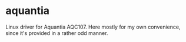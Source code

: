 # aquantia
Linux driver for Aquantia AQC107. Here mostly for my own convenience, since it's provided in a rather odd manner.
